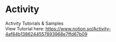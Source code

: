 # Activity
Activity Tutorials & Samples <br />
View Tutorial here: https://www.notion.so/Activity-4af84b1386244557893968e7ffd67b09